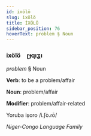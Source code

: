 ```yaml
---
id: ixölö
slug: ixölö
title: İXÖLÖ
sidebar_position: 76
hoverText: problem § Noun
---
```


### ixölö&emsp;<span kind="abugida">ɽɟɋıʓı</span>

*problem* **§** Noun

**Verb**: to be a problem/affair

**Noun**: problem/affair

**Modifier**: problem/affair-related

Yoruba iṣoro /ì.ʃò.ɾō/

*Niger-Congo Language Family*